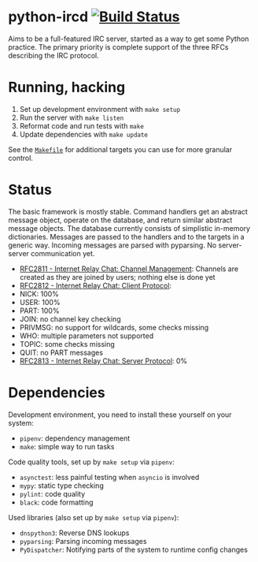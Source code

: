 python-ircd [![Build Status](https://secure.travis-ci.org/abesto/python-ircd.png)](http://travis-ci.org/abesto/python-ircd)
===========

Aims to be a full-featured IRC server, started as a way to get some Python practice. The primary priority is complete support of the three RFCs describing the IRC protocol.

# Running, hacking
 1. Set up development environment with `make setup`
 1. Run the server with `make listen`
 1. Reformat code and run tests with `make`
 1. Update dependencies with `make update`
 
See the [`Makefile`](./Makefile) for additional targets you can use for more granular control.

# Status
The basic framework is mostly stable. Command handlers get an abstract message object, operate on the database, and return similar abstract message objects. The database currently consists of simplistic in-memory dictionaries. Messages are passed to the handlers and to the targets in a generic way. Incoming messages are parsed with pyparsing. No server-server communication yet.

 * [RFC2811 - Internet Relay Chat: Channel Management](http://www.irchelp.org/irchelp/rfc/rfc2811.txt): Channels are created as they are joined by users; nothing else is done yet
 * [RFC2812 - Internet Relay Chat: Client Protocol](http://www.irchelp.org/irchelp/rfc/rfc2812.txt):
  * NICK: 100%
  * USER: 100%
  * PART: 100%
  * JOIN: no channel key checking
  * PRIVMSG: no support for wildcards, some checks missing
  * WHO: multiple parameters not supported
  * TOPIC: some checks missing
  * QUIT: no PART messages
 * [RFC2813 - Internet Relay Chat: Server Protocol](http://www.irchelp.org/irchelp/rfc/rfc2813.txt): 0%

# Dependencies
Development environment, you need to install these yourself on your system:
 * `pipenv`: dependency management
 * `make`: simple way to run tasks
 
Code quality tools, set up by `make setup` via `pipenv`:
 * `asynctest`: less painful testing when `asyncio` is involved
 * `mypy`: static type checking
 * `pylint`: code quality
 * `black`: code formatting

Used libraries (also set up by `make setup` via `pipenv`):
 * `dnspython3`: Reverse DNS lookups
 * `pyparsing`: Parsing incoming messages
 * `PyDispatcher`: Notifying parts of the system to runtime config changes

